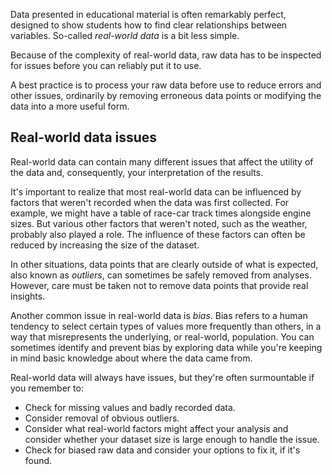 Data presented in educational material is often remarkably perfect, designed to show students how to find clear relationships between variables. So-called *real-world data* is a bit less simple. 

Because of the complexity of real-world data, raw data has to be inspected for issues before you can reliably put it to use.

A best practice is to process your raw data before use to reduce errors and other issues, ordinarily by removing erroneous data points or modifying the data into a more useful form.

## Real-world data issues

Real-world data can contain many different issues that affect the utility of the data and, consequently, your interpretation of the results.

It's important to realize that most real-world data can be influenced by factors that weren't recorded when the data was first collected. For example, we might have a table of race-car track times alongside engine sizes. But various other factors that weren't noted, such as the weather, probably also played a role. The influence of these factors can often be reduced by increasing the size of the dataset.

In other situations, data points that are clearly outside of what is expected, also known as *outliers*, can sometimes be safely removed from analyses. However, care must be taken not to remove data points that provide real insights.

Another common issue in real-world data is *bias*. Bias refers to a human tendency to select certain types of values more frequently than others, in a way that misrepresents the underlying, or real-world, population. You can sometimes identify and prevent bias by exploring data while you're keeping in mind basic knowledge about where the data came from.

Real-world data will always have issues, but they're often surmountable if you remember to:
- Check for missing values and badly recorded data. 
- Consider removal of obvious outliers.
- Consider what real-world factors might affect your analysis and consider whether your dataset size is large enough to handle the issue.
- Check for biased raw data and consider your options to fix it, if it's found.